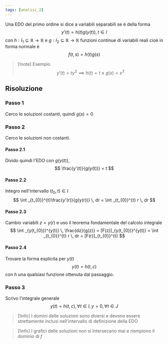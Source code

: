 ```yaml
---
tags: [analisi_2]
---
```

Una EDO del primo ordine si dice a variabili separabili se è della forma
$$
y'(t) = h(t) g(y(t)) , t \in I
$$
con $h: I_{1}\subseteq \mathbb R\to \mathbb R$ e $g: I_{2}\subseteq \mathbb R\to \mathbb R$ funzioni continue di variabili reali cioè in forma normale è 
$$
f(t,s) = h(t)g(s)
$$

>[!note] Esempio
>$$
>y'(t) = ty^{3} \implies h(t) =t \land g(s) = s^{3}
>$$

## Risoluzione

### Passo 1
Cerco le soluzioni costanti, quindi $g(s) = 0$

### Passo 2
Cerco le soluzioni non costanti.

#### Passo 2.1
Divido quindi l'EDO con $g(y(t))$, 
$$
\frac{y'(t)}{g(y(t))} = t
$$

#### Passo 2.2
Integro nell'intervallo $(t_{0},t)\in I$
$$
\int _{t_{0}}^{t}\frac{y'(r)}{g(y(r))} \, dr = \int _{t_{0}}^{t} r \, dr 
$$

#### Passo 2.3
Cambio variabili $z = y(r)$ e uso il teorema fondamentale del calcolo integrale
$$
\int _{y(t_{0})}^{y(t)} \, \frac{dz}{g(z)} = [F(z)]_{y(t_{0})}^{y(t)} = \int _{t_{0}}^{t} r \, dr = [F(r)]_{t_{0}}^{t}
$$

#### Passo 2.4
Trovare la forma esplicita per $y(t)$
$$
y(t) = h(t, c)
$$
con $h$ una qualsiasi funzione ottenuta dal passaggio.

### Passo 3
Scrivo l'integrale generale
$$
y(t) = h(t, c),  \forall {t } \in   {I} , y = 0, \forall {t} \in {J} 
$$

>[!info]
>I domini delle soluzioni sono diversi e devono essere strettamente inclusi nell'intervallo di definizione della EDO

>[!info]
>I grafici delle soluzioni non si intersecano mai e riempiono il dominio di $f$

